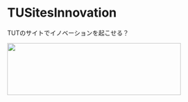 # TUSitesInnovation
TUTのサイトでイノベーションを起こせる？


<img src="https://download.homirun.pw/data/tut.png" width="400" height="120">